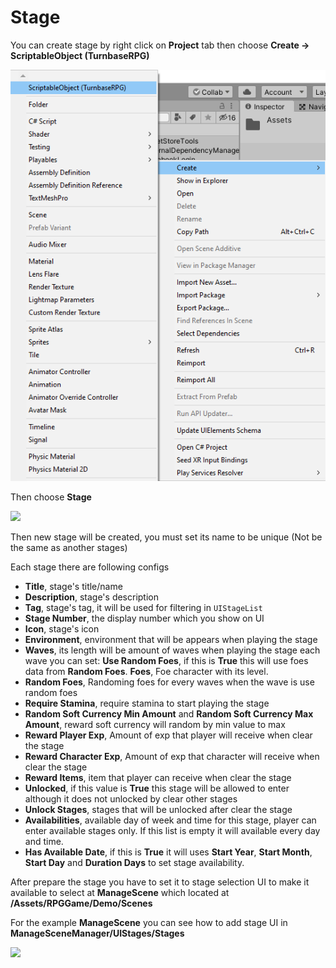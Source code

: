 # Stage

You can create stage by right click on **Project** tab then choose **Create -> ScriptableObject (TurnbaseRPG)**

![](../images/CreateScriptableObject.png)

Then choose **Stage**

![](../images/0wZFtDSoj5GxwVeLF.png)

Then new stage will be created, you must set its name to be unique (Not be the same as another stages)

Each stage there are following configs

*   **Title**, stage's title/name
*   **Description**, stage's description
*   **Tag**, stage's tag, it will be used for filtering in `UIStageList`
*   **Stage Number**, the display number which you show on UI
*   **Icon**, stage's icon
*   **Environment**, environment that will be appears when playing the stage
*   **Waves**, its length will be amount of waves when playing the stage each wave you can set: **Use Random Foes**, if this is **True** this will use foes data from **Random Foes**. **Foes**, Foe character with its level.
*   **Random Foes**, Randoming foes for every waves when the wave is use random foes
*   **Require Stamina**, require stamina to start playing the stage
*   **Random Soft Currency Min Amount** and **Random Soft Currency Max Amount**, reward soft currency will random by min value to max
*   **Reward Player Exp**, Amount of exp that player will receive when clear the stage
*   **Reward Character Exp**, Amount of exp that character will receive when clear the stage
*   **Reward Items**, item that player can receive when clear the stage
*   **Unlocked**, if this value is **True** this stage will be allowed to enter although it does not unlocked by clear other stages
*   **Unlock Stages**, stages that will be unlocked after clear the stage
*   **Availabilities**, available day of week and time for this stage, player can enter available stages only. If this list is empty it will available every day and time.
*   **Has Available Date**, if this is **True** it will uses **Start Year**, **Start Month**, **Start Day** and **Duration Days** to set stage availability.

After prepare the stage you have to set it to stage selection UI to make it available to select at **ManageScene** which located at **/Assets/RPGGame/Demo/Scenes**

For the example **ManageScene** you can see how to add stage UI in **ManageSceneManager/UIStages/Stages**

![](../images/0I2RnqquIGVaT364k.png)